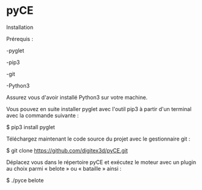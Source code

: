 # pyCE
Installation

Prérequis :

-pyglet

-pip3

-git

-Python3


Assurez vous d'avoir installé Python3 sur votre machine.

Vous pouvez en suite installer pyglet avec l'outil pip3 à partir d'un terminal avec la commande suivante :

$ pip3 install pyglet


Téléchargez maintenant le code source du projet avec le gestionnaire git :

$ git clone https://github.com/digitex3d/pyCE.git

Déplacez vous dans le répertoire pyCE et exécutez le moteur avec un plugin au choix parmi « belote » ou « bataille » ainsi :

$ ./pyce belote
